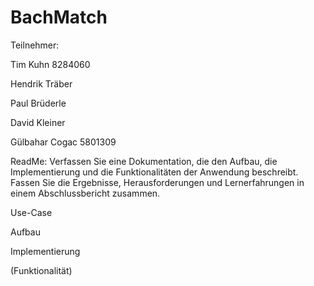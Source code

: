 # BachMatch
Teilnehmer: 

Tim Kuhn 8284060 

Hendrik Träber

Paul Brüderle

David Kleiner

Gülbahar Cogac 5801309

ReadMe:
Verfassen Sie eine Dokumentation, die den Aufbau, die Implementierung und die
Funktionalitäten der Anwendung beschreibt. Fassen Sie die Ergebnisse, Herausforderungen
und Lernerfahrungen in einem Abschlussbericht zusammen.


Use-Case 


Aufbau


Implementierung


(Funktionalität)
